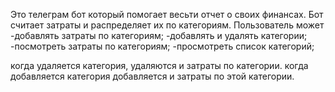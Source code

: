 Это телеграм бот который помогает весьти отчет о своих финансах.
Бот считает затраты и распределяет их по категориям.
Пользователь может
-добавлять затраты по категориям;
-добавлять и удалять категории;
-посмотреть затраты по категориям;
-просмотреть список категорий;

когда удаляется категория, удаляются и затраты по категории.
когда добавляется категория добавляется и затраты по этой категории.

